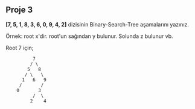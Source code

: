 ## Proje 3
**[7, 5, 1, 8, 3, 6, 0, 9, 4, 2]** dizisinin Binary-Search-Tree aşamalarını yazınız.

Örnek: root x'dir. root'un sağından y bulunur. Solunda z bulunur vb.

Root 7 için;

```       
          7
         / \
        5   8
       / \   \
      1   6   9
     /       /
    0       3
          /  \
         2    4
```
